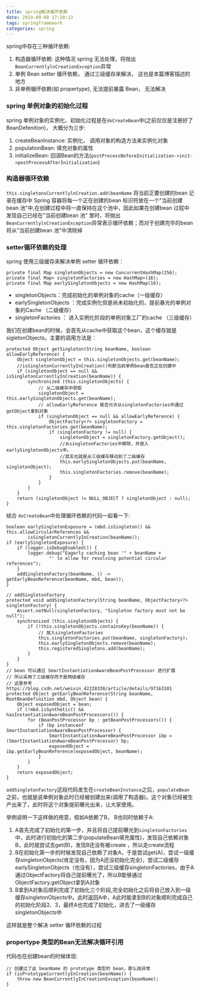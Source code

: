```yaml
---
title: spring解决循环依赖
date: 2019-09-08 17:20:13
tags: springframework
categories: spring
---
```


spring中存在三种循环依赖:
1. 构造器循环依赖: 这种情况 spring 无法处理，将抛出`BeanCurrentlylnCreationException`异常
2. 单例 Bean setter 循环依赖， 通过三级缓存来解决， 这也是本篇博客描述的地方
3. 非单例循环依赖(如 propertype), 无法提前暴露 Bean， 无法解决


### spring 单例对象的初始化过程

spring 单例对象的实例化、初始化过程是在`doCreateBean`中(之前仅仅是注册好了BeanDefenition)， 大概分为三步:
1. createBeanInstance: 实例化， 调用对象的构造方法来实例化对象
2. populationBean: 填充对象的属性
3. initializeBean: 回调Bean的方法(`postProcessBeforeInitialization->init->postProcessAfterInitialization`)

### 构造器循环依赖

`this.singletonsCurrentlylnCreation.add(beanName` 将当前正要创建的bean 记录在缓存中
Spring 容器将每一个正在创建的bean 标识符放在一个"当前创建 bean 池"中,在创建过程中将一直保持在这个池中，因此如果在创建bean 过程中发现自己已经在"当前创建bean 池" 里时，将抛出`BeanCurrentlylnCreationException`异常表示循环依赖；而对于创建完毕的bean 将从"当前创建bean 池"中清除掉

### setter循环依赖的处理

spring 使用三级缓存来解决单例 setter 循环依赖：
```
private final Map singletonObjects = new ConcurrentHashMap(256);
private final Map> singletonFactories = new HashMap>(16);
private final Map earlySingletonObjects = new HashMap(16);
```

- singletonObjects：完成初始化的单例对象的cache（一级缓存）
- earlySingletonObjects ：完成实例化但是尚未初始化的，提前暴光的单例对象的Cache （二级缓存）
- singletonFactories ： 进入实例化阶段的单例对象工厂的cache （三级缓存）

我们在创建bean的时候，会首先从cache中获取这个bean，这个缓存就是sigletonObjects。主要的调用方法是：
```
protected Object getSingleton(String beanName, boolean allowEarlyReference) {
    Object singletonObject = this.singletonObjects.get(beanName);
    //isSingletonCurrentlyInCreation()判断当前单例bean是否正在创建中
    if (singletonObject == null && isSingletonCurrentlyInCreation(beanName)) {
        synchronized (this.singletonObjects) {
            // 从二级缓存中获取
            singletonObject = this.earlySingletonObjects.get(beanName);
            // allowEarlyReference 是否允许从singletonFactories中通过getObject拿到对象
            if (singletonObject == null && allowEarlyReference) {
                ObjectFactory<?> singletonFactory = this.singletonFactories.get(beanName);
                if (singletonFactory != null) {
                    singletonObject = singletonFactory.getObject();
                    //从singletonFactories中移除，并放入earlySingletonObjects中。
                    //其实也就是从三级缓存移动到了二级缓存
                    this.earlySingletonObjects.put(beanName, singletonObject);
                    this.singletonFactories.remove(beanName);
                }
            }
        }
    }
    return (singletonObject != NULL_OBJECT ? singletonObject : null);
}
```

结合 `doCreateBean`中处理循环依赖的代码一起看一下:
```
boolean earlySingletonExposure = (mbd.isSingleton() && this.allowCircularReferences &&
        isSingletonCurrentlyInCreation(beanName));
if (earlySingletonExposure) {
    if (logger.isDebugEnabled()) {
        logger.debug("Eagerly caching bean '" + beanName +
                "' to allow for resolving potential circular references");
    }
    addSingletonFactory(beanName, () -> getEarlyBeanReference(beanName, mbd, bean));
}

// addSingletonFactory
protected void addSingletonFactory(String beanName, ObjectFactory<?> singletonFactory) {
    Assert.notNull(singletonFactory, "Singleton factory must not be null");
    synchronized (this.singletonObjects) {
        if (!this.singletonObjects.containsKey(beanName)) {
            // 放入singletonFactories
            this.singletonFactories.put(beanName, singletonFactory);
            this.earlySingletonObjects.remove(beanName);
            this.registeredSingletons.add(beanName);
        }
    }
}
// bean 可以通过 SmartInstantiationAwareBeanPostProcessor 进行扩展
// 所以采用了三级缓存而不是两级缓存
// 这里参考 https://blog.csdn.net/weixin_42228338/article/details/97163101
protected Object getEarlyBeanReference(String beanName, RootBeanDefinition mbd, Object bean) {
    Object exposedObject = bean;
    if (!mbd.isSynthetic() && hasInstantiationAwareBeanPostProcessors()) {
        for (BeanPostProcessor bp : getBeanPostProcessors()) {
            if (bp instanceof SmartInstantiationAwareBeanPostProcessor) {
                SmartInstantiationAwareBeanPostProcessor ibp = (SmartInstantiationAwareBeanPostProcessor) bp;
                exposedObject = ibp.getEarlyBeanReference(exposedObject, beanName);
            }
        }
    }
    return exposedObject;
}
```
`addSingletonFactory`这段代码发生在`createBeanInstance`之后，`populateBean`之前，也就是说单例对象此时已经被创建出来(调用了构造器)。这个对象已经被生产出来了，此时将这个对象提前曝光出来，让大家使用。

举例说明一下这样做的用意，假如A依赖了B， B也同时依赖于A:
1. A首先完成了初始化的第一步，并且将自己提前曝光到`singletonFactories`中，此时进行初始化的第二步(populateBean填充属性)，发现自己依赖对象B，此时就尝试去get(B)，发现B还没有被create
，所以走create流程
2. B在初始化第一步的时候发现自己依赖了对象A，于是尝试get(A)，尝试一级缓存singletonObjects(肯定没有，因为A还没初始化完全)，尝试二级缓存earlySingletonObjects（也没有），尝试三级缓存singletonFactories，由于A通过ObjectFactory将自己提前曝光了，所以B能够通过ObjectFactory.getObject拿到A对象
3. B拿到A对象后顺利完成了初始化三个阶段,完全初始化之后将自己放入到一级缓存singletonObjects中。此时返回A中，A此时能拿到B的对象顺利完成自己的初始化阶段2、3，最终A也完成了初始化，进去了一级缓存singletonObjects中

这样就是整个解决 setter 循环依赖的过程

### propertype 类型的Bean无法解决循环引用

代码也在创建bean的时候体现:
``` 
// 创建过了此 beanName 的 prototype 类型的 bean，那么抛异常
if (isPrototypeCurrentlyInCreation(beanName)) {
    throw new BeanCurrentlyInCreationException(beanName);
}
```